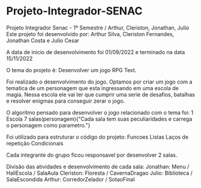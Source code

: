 # Projeto-Integrador-SENAC
Projeto Integrador Senac - 1º Semestre / Arthur, Cleriston, Jonathan, Julio
Este projeto foi desenvolvido por: Arthur Silva, Cleriston Fernandes, Jonathan Costa e Julio Cesar

A data de inicio de desenvolvimento foi 01/09/2022 e terminado na data 15/11/2022

O tema do projeto é: Desenvolver um jogo RPG Text.

Foi realizado o desenvolvimento do jogo. Optamos por criar um jogo com a tematica de um personagem que esta ingressando em uma escola de magia. Nessa escola ele vai ter que cumprir uma serie de desafios, batalhas e resolver enigmas para conseguir zerar o jogo.

O algoritmo pensado para desenvolver o jogo relacionado com o tema foi:
  1 Escola
    7 salas(personagem){"Cada sala tem suas peculiaridades e carrega o personagem como parametro."}

Foi utilizado para estruturar o código do projeto:
Funcoes
Listas
Laços de repetição
Condicionais

Cada integrante do grupo ficou responsavel por desenvolver 2 salas.

Divisão das atividades e desenvolvimento de cada sala:
  Jonathan: Menu / HallEscola / SalaAula
  Cleriston: Floresta / CavernaDragao
  Julio: Biblioteca / SalaEscondida
  Arthur: CorredorZelador / SotaoFinal
  
